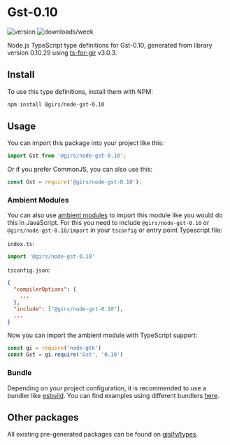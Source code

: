 
# Gst-0.10

![version](https://img.shields.io/npm/v/@girs/node-gst-0.10)
![downloads/week](https://img.shields.io/npm/dw/@girs/node-gst-0.10)


Node.js TypeScript type definitions for Gst-0.10, generated from library version 0.10.29 using [ts-for-gir](https://github.com/gjsify/ts-for-gir) v3.0.3.


## Install

To use this type definitions, install them with NPM:
```bash
npm install @girs/node-gst-0.10
```

## Usage

You can import this package into your project like this:
```ts
import Gst from '@girs/node-gst-0.10';
```

Or if you prefer CommonJS, you can also use this:
```ts
const Gst = require('@girs/node-gst-0.10');
```

### Ambient Modules

You can also use [ambient modules](https://github.com/gjsify/ts-for-gir/tree/main/packages/cli#ambient-modules) to import this module like you would do this in JavaScript.
For this you need to include `@girs/node-gst-0.10` or `@girs/node-gst-0.10/import` in your `tsconfig` or entry point Typescript file:

`index.ts`:
```ts
import '@girs/node-gst-0.10'
```

`tsconfig.json`:
```json
{
  "compilerOptions": {
    ...
  },
  "include": ["@girs/node-gst-0.10"],
  ...
}
```

Now you can import the ambient module with TypeScript support: 

```ts
const gi = require('node-gtk')
const Gst = gi.require('Gst', '0.10')
```


### Bundle

Depending on your project configuration, it is recommended to use a bundler like [esbuild](https://esbuild.github.io/). You can find examples using different bundlers [here](https://github.com/gjsify/ts-for-gir/tree/main/examples).

## Other packages

All existing pre-generated packages can be found on [gjsify/types](https://github.com/gjsify/types).

